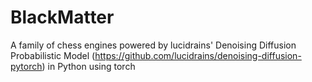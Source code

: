 # BlackMatter
A family of chess engines powered by lucidrains' Denoising Diffusion Probabilistic Model (https://github.com/lucidrains/denoising-diffusion-pytorch) in Python using torch
